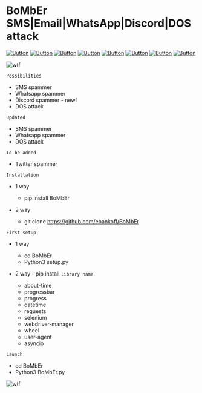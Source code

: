 # BoMbEr SMS|Email|WhatsApp|Discord|DOS attack 

[![Button](https://badgen.net/badge/ebankoff/ebankoff/red?icon=github&label)](https://github.com/ebankoff) [![Button](https://badgen.net/badge/cludeex/cludeex/red?icon=github&label)](https://github.com/cludeex) [![Button](https://badgen.net/badge/ncorbuk/ncorbuk/red?icon=github&label)](https://github.com/ncorbuk) [![Button](https://badgen.net/badge/Nikait/Nikait/red?icon=github&label)](https://github.com/Nikait) [![Button](https://badgen.net/badge/telegram/telegram/yellow?icon=telegram&label)](https://t.me/cozyyrooom) [![Button](https://badgen.net/badge/discord/discord/yellow?icon=discord&label)](https://discord.gg/UVEjx6UjNT) [![Button](https://badgen.net/badge/icon/qiwi?icon=bitcoin&label)](https://qiwi.com/n/HERAMANT) [![Button](https://badgen.net/badge/fork/fork/purple?icon=github&label)](https://github.com/ebankoff/BoMbEr/fork)

![wtf](https://i.ibb.co/ChbFCPS/Comp-1-00000.png "BoMbEr") 

`Possibilities`
* SMS spammer
* Whatsapp spammer
* Discord spammer - new!
* DOS attack

`Updated`
* SMS spammer
* Whatsapp spammer
* DOS attack

`To be added`
* Twitter spammer

`Installation`
- 1 way
  - pip install BoMbEr

- 2 way
  - git clone https://github.com/ebankoff/BoMbEr

`First setup`
- 1 way
  - cd BoMbEr
  - Python3 setup.py

- 2 way - pip install `library name`
  - about-time
  - progressbar
  - progress
  - datetime
  - requests
  - selenium
  - webdriver-manager
  - wheel
  - user-agent
  - asyncio


`Launch`
* cd BoMbEr
* Python3 BoMbEr.py

![wtf](https://i.ibb.co/H2Jw3ct/Screenshot-1.png "BoMbEr") 

